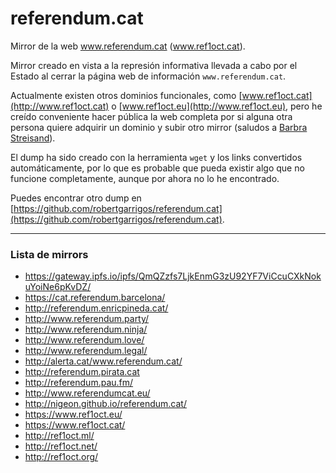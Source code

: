 # referendum.cat
Mirror de la web www.referendum.cat (www.ref1oct.cat).

Mirror creado en vista a la represión informativa llevada a cabo por el Estado al cerrar la página web de información `www.referendum.cat`.

Actualmente existen otros dominios funcionales, como [www.ref1oct.cat](http://www.ref1oct.cat) o [www.ref1oct.eu](http://www.ref1oct.eu), pero he creído conveniente hacer pública la web completa por si alguna otra persona quiere adquirir un dominio y subir otro mirror (saludos a [Barbra Streisand](https://es.wikipedia.org/wiki/Efecto_Streisand)).

El dump ha sido creado con la herramienta `wget` y los links convertidos automáticamente, por lo que es probable que pueda existir algo que no funcione completamente, aunque por ahora no lo he encontrado.

Puedes encontrar otro dump en [https://github.com/robertgarrigos/referendum.cat](https://github.com/robertgarrigos/referendum.cat).

---

### Lista de mirrors

* https://gateway.ipfs.io/ipfs/QmQZzfs7LjkEnmG3zU92YF7ViCcuCXkNokuYoiNe6pKvDZ/
* https://cat.referendum.barcelona/
* http://referendum.enricpineda.cat/
* http://www.referendum.party/
* http://www.referendum.ninja/
* http://www.referendum.love/
* http://www.referendum.legal/
* http://alerta.cat/www.referendum.cat/
* http://referendum.pirata.cat
* http://referendum.pau.fm/
* http://www.referendumcat.eu/
* http://nigeon.github.io/referendum.cat/
* https://www.ref1oct.eu/
* https://www.ref1oct.cat/
* http://ref1oct.ml/
* http://ref1oct.net/
* http://ref1oct.org/

